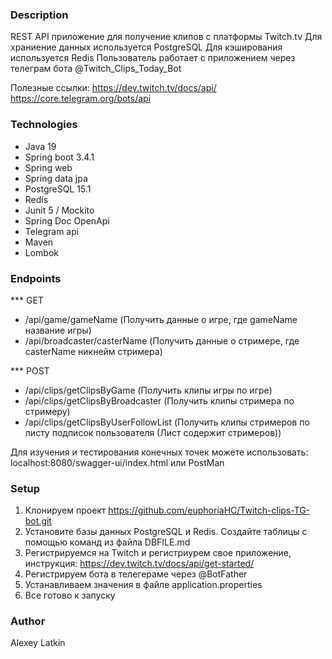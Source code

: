 ### Description

REST API приложение для получение клипов с платформы Twitch.tv
Для храниение данных используется PostgreSQL
Для кэширования используется Redis
Пользователь работает с приложением через телеграм бота @Twitch_Clips_Today_Bot

Полезные ссылки:
https://dev.twitch.tv/docs/api/
https://core.telegram.org/bots/api

### Technologies

* Java 19
* Spring boot 3.4.1
* Spring web
* Spring data jpa
* PostgreSQL 15.1
* Redis
* Junit 5 / Mockito
* Spring Doc OpenApi
* Telegram api
* Maven
* Lombok

### Endpoints

*** GET

* /api/game/gameName (Получить данные о игре, где gameName название игры)
* /api/broadcaster/casterName (Получить данные о стримере, где casterName никнейм стримера)

*** POST

* /api/clips/getClipsByGame (Получить клипы игры по игре)
* /api/clips/getClipsByBroadcaster (Получить клипы стримера по стримеру)
* /api/clips/getClipsByUserFollowList (Получить клипы стримеров по листу подписок пользователя (Лист содержит стримеров))

Для изучения и тестирования конечных точек можете использовать:
localhost:8080/swagger-ui/index.html
или 
PostMan

### Setup

1. Клонируем проект https://github.com/euphoriaHC/Twitch-clips-TG-bot.git
2. Установите базы данных PostgreSQL и Redis. Создайте таблицы с помощью команд из файла DBFILE.md
3. Регистрируемся на Twitch и регистриурем свое приложение, инструкция: https://dev.twitch.tv/docs/api/get-started/
4. Регистрируем бота в телегераме через @BotFather
5. Устанавливаем значения в файле application.properties
6. Все готово к запуску

### Author

Alexey Latkin
